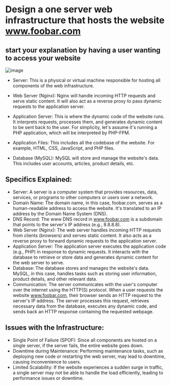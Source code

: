 # Design a one server web infrastructure that hosts the website www.foobar.com
## start your explanation by having a user wanting to access your website
![image](https://imgur.com/8aWZGEP)

* Server: This is a physical or virtual machine responsible for hosting all components of the web infrastructure.

* Web Server (Nginx): Nginx will handle incoming HTTP requests and serve static content. It will also act as a reverse proxy to pass dynamic requests to the application server.

* Application Server: This is where the dynamic code of the website runs. It interprets requests, processes them, and generates dynamic content to be sent back to the user. For simplicity, let's assume it's running a PHP application, which will be interpreted by PHP-FPM.
* Application Files: This includes all the codebase of the website. For example, HTML, CSS, JavaScript, and PHP files.
* Database (MySQL): MySQL will store and manage the website's data. This includes user accounts, articles, product details, etc.

## Specifics Explained:

* Server: A server is a computer system that provides resources, data, services, or programs to other computers or users over a network.
* Domain Name: The domain name, in this case, foobar.com, serves as a human-readable address to access the website. It's translated to an IP address by the Domain Name System (DNS).
* DNS Record: The www DNS record in www.foobar.com is a subdomain that points to the server's IP address (e.g., 8.8.8.8).
* Web Server (Nginx): The web server handles incoming HTTP requests from clients (browsers) and serves static content. It also acts as a reverse proxy to forward dynamic requests to the application server.
* Application Server: The application server executes the application code (e.g., PHP) in response to dynamic requests. It interacts with the database to retrieve or store data and generates dynamic content for the web server to serve.
* Database: The database stores and manages the website's data. MySQL, in this case, handles tasks such as storing user information, product details, and other relevant data.
* Communication: The server communicates with the user's computer over the internet using the HTTP(S) protocol. When a user requests the website www.foobar.com, their browser sends an HTTP request to the server's IP address. The server processes this request, retrieves necessary data from the database, executes any dynamic code, and sends back an HTTP response containing the requested webpage.

## Issues with the Infrastructure:

* Single Point of Failure (SPOF): Since all components are hosted on a single server, if the server fails, the entire website goes down.
* Downtime during Maintenance: Performing maintenance tasks, such as deploying new code or restarting the web server, may lead to downtime, causing inconvenience to users.
* Limited Scalability: If the website experiences a sudden surge in traffic, a single server may not be able to handle the load efficiently, leading to performance issues or downtime.
